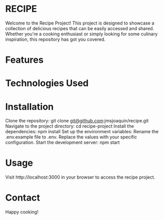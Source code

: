 # RECIPE

Welcome to the Recipe Project! This project is designed to showcase a collection of delicious recipes that can be easily accessed and shared. Whether you're a cooking enthusiast or simply looking for some culinary inspiration, this repository has got you covered.

# Features

# Technologies Used

# Installation
Clone the repository: git clone git@github.com:jmsjoaquin/recipe.git
Navigate to the project directory: cd recipe-project
Install the dependencies: npm install
Set up the environment variables:
Rename the .env.example file to .env.
Replace the values with your specific configuration.
Start the development server: npm start
# Usage
Visit http://localhost:3000 in your browser to access the recipe project.

# Contact

Happy cooking!